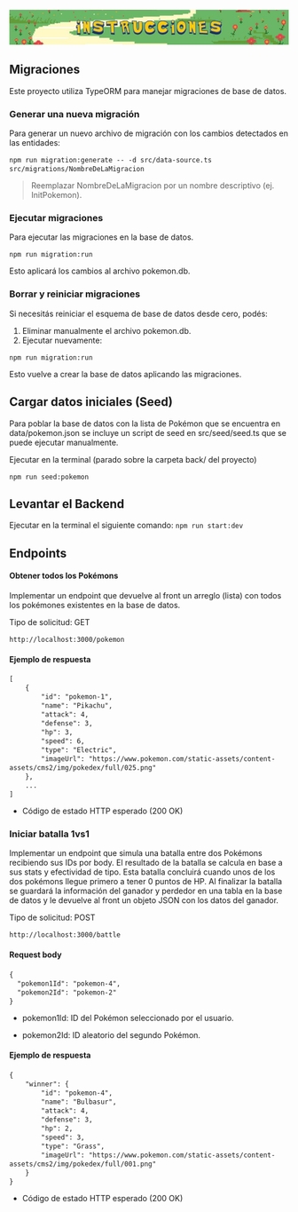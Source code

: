 ![](assets/Instrucciones.jpg)



## Migraciones

Este proyecto utiliza TypeORM para manejar migraciones de base de datos.

### Generar una nueva migración

Para generar un nuevo archivo de migración con los cambios detectados en las entidades:

```
npm run migration:generate -- -d src/data-source.ts src/migrations/NombreDeLaMigracion
```

> Reemplazar NombreDeLaMigracion por un nombre descriptivo (ej. InitPokemon).

### Ejecutar migraciones

Para ejecutar las migraciones en la base de datos.

```
npm run migration:run
```

Esto aplicará los cambios al archivo pokemon.db.

### Borrar y reiniciar migraciones

Si necesitás reiniciar el esquema de base de datos desde cero, podés:

1. Eliminar manualmente el archivo pokemon.db.
2. Ejecutar nuevamente:

```
npm run migration:run
```

Esto vuelve a crear la base de datos aplicando las migraciones.

## Cargar datos iniciales (Seed)
Para poblar la base de datos con la lista de Pokémon que se encuentra en data/pokemon.json se incluye un script de seed en src/seed/seed.ts que se puede ejecutar manualmente.

Ejecutar en la terminal (parado sobre la carpeta back/ del proyecto)
```
npm run seed:pokemon
```

## Levantar el Backend
Ejecutar en la terminal el siguiente comando: ```npm run start:dev```

## Endpoints

#### Obtener todos los Pokémons

Implementar un endpoint que devuelve al front un arreglo (lista) con todos los pokémones existentes en la base de datos.


Tipo de solicitud: GET 
```
http://localhost:3000/pokemon
```
#### Ejemplo de respuesta
```
[
    {
        "id": "pokemon-1",
        "name": "Pikachu",
        "attack": 4,
        "defense": 3,
        "hp": 3,
        "speed": 6,
        "type": "Electric",
        "imageUrl": "https://www.pokemon.com/static-assets/content-assets/cms2/img/pokedex/full/025.png"
    },
    ...
]
```

- Código de estado HTTP esperado (200 OK)

### Iniciar batalla 1vs1
Implementar un endpoint que simula una batalla entre dos Pokémons recibiendo sus IDs por body. El resultado de la batalla se calcula en base a sus stats y efectividad de tipo. Esta batalla concluirá cuando unos de los dos pokémons llegue primero a tener 0 puntos de HP. Al finalizar la batalla se guardará la información del ganador y perdedor en una tabla en la base de datos y le devuelve al front un objeto JSON con los datos del ganador.

Tipo de solicitud: POST
```
http://localhost:3000/battle
```

#### Request body

```
{
  "pokemon1Id": "pokemon-4",
  "pokemon2Id": "pokemon-2"
}
```
+ pokemon1Id: ID del Pokémon seleccionado por el usuario.

+ pokemon2Id: ID aleatorio del segundo Pokémon.

#### Ejemplo de respuesta
```
{
    "winner": {
        "id": "pokemon-4",
        "name": "Bulbasur",
        "attack": 4,
        "defense": 3,
        "hp": 2,
        "speed": 3,
        "type": "Grass",
        "imageUrl": "https://www.pokemon.com/static-assets/content-assets/cms2/img/pokedex/full/001.png"
    }
}
```

- Código de estado HTTP esperado (200 OK)